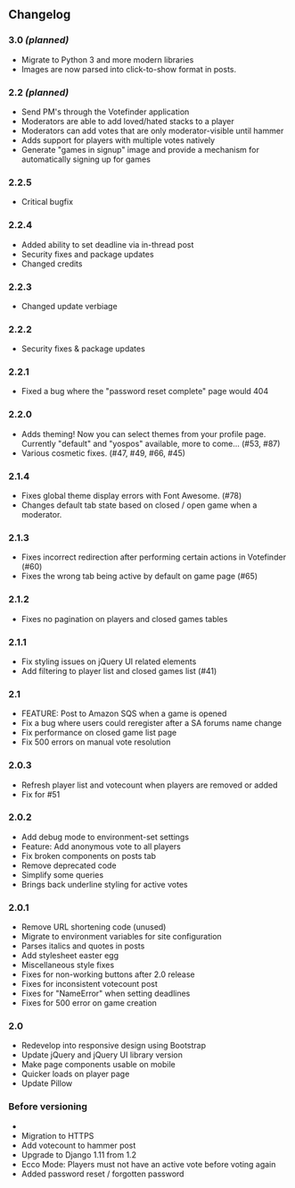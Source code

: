## Changelog

### 3.0 _(planned)_
- Migrate to Python 3 and more modern libraries
- Images are now parsed into click-to-show format in posts.

### 2.2 _(planned)_
- Send PM's through the Votefinder application
- Moderators are able to add loved/hated stacks to a player
- Moderators can add votes that are only moderator-visible until hammer
- Adds support for players with multiple votes natively
- Generate "games in signup" image and provide a mechanism for automatically signing up for games

### 2.2.5
- Critical bugfix

### 2.2.4
- Added ability to set deadline via in-thread post
- Security fixes and package updates
- Changed credits

### 2.2.3
- Changed update verbiage

### 2.2.2
- Security fixes & package updates

### 2.2.1
- Fixed a bug where the "password reset complete" page would 404

### 2.2.0
- Adds theming! Now you can select themes from your profile page. Currently "default" and "yospos" available, more to come... (#53, #87)
- Various cosmetic fixes. (#47, #49, #66, #45)

### 2.1.4
- Fixes global theme display errors with Font Awesome. (#78)
- Changes default tab state based on closed / open game when a moderator.

### 2.1.3
- Fixes incorrect redirection after performing certain actions in Votefinder (#60)
- Fixes the wrong tab being active by default on game page (#65)

### 2.1.2
- Fixes no pagination on players and closed games tables

### 2.1.1
- Fix styling issues on jQuery UI related elements
- Add filtering to player list and closed games list (#41)

### 2.1
- FEATURE: Post to Amazon SQS when a game is opened
- Fix a bug where users could reregister after a SA forums name change
- Fix performance on closed game list page
- Fix 500 errors on manual vote resolution

### 2.0.3
- Refresh player list and votecount when players are removed or added
- Fix for #51

### 2.0.2
- Add debug mode to environment-set settings
- Feature: Add anonymous vote to all players
- Fix broken components on posts tab
- Remove deprecated code
- Simplify some queries
- Brings back underline styling for active votes


### 2.0.1
- Remove URL shortening code (unused)
- Migrate to environment variables for site configuration
- Parses italics and quotes in posts
- Add stylesheet easter egg
- Miscellaneous style fixes
- Fixes for non-working buttons after 2.0 release
- Fixes for inconsistent votecount post
- Fixes for "NameError" when setting deadlines
- Fixes for 500 error on game creation

### 2.0
- Redevelop into responsive design using Bootstrap
- Update jQuery and jQuery UI library version
- Make page components usable on mobile
- Quicker loads on player page
- Update Pillow

### Before versioning
- 
- Migration to HTTPS
- Add votecount to hammer post
- Upgrade to Django 1.11 from 1.2
- Ecco Mode: Players must not have an active vote before voting again
- Added password reset / forgotten password
